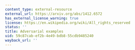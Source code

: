 ```yaml
---
content_type: external-resource
external_url: https://arxiv.org/abs/1412.6572
has_external_license_warning: true
license: https://en.wikipedia.org/wiki/All_rights_reserved
status: ''
title: Adversarial examples
uid: 59c87cab-ef2b-4e49-bdb8-55cdb9485240
wayback_url: ''
---
```

